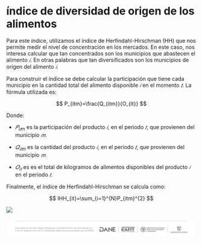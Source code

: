 # **índice de diversidad de origen de los alimentos**

Para este índice, utilizamos el índice de Herfindahl-Hirschman (HH) que nos permite medir el nivel de concentración en los mercados. En este caso, nos interesa calcular que tan concentrados son los municipios que abastecen el alimento *𝑖*. En otras palabras que tan diversificados son los municipios de origen del alimento *𝑖*.

Para construir el índice se debe calcular la participación que tiene cada municipio en la cantidad total del alimento disponible *𝑖* en el momento *𝑡*. La fórmula utilizada es:

$$
P_{itm}=\frac{Q_{itm}}{O_{it}}
$$

Donde:

-   $𝑃_{i𝑡m}$ es la participación del producto *𝑖*, en el periodo *𝑡*, que provienen del municipio *𝑚*.

-   $𝑄_{𝑖𝑡m}$ es la cantidad del producto *𝑖*, en el periodo *𝑡*, que provienen del municipio *𝑚*.

-   $𝑂_{i𝑡}$ es es el total de kilogramos de alimentos disponibles del producto *𝑖* en el periodo *𝑡*.

Finalmente, el índice de Herfindahl-Hirschman se calcula como:

$$
IHH_{it}=\sum_{i=1}^{N}P_{itm}^{2}
$$

![](Ind2/preview_tablero.png)

![](www/logo.png)
